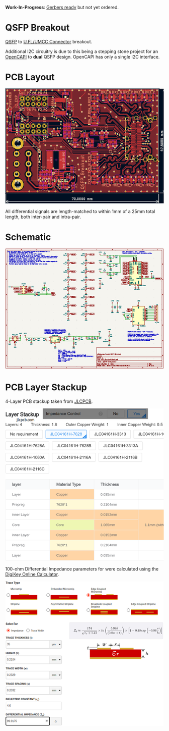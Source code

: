**Work-In-Progress**: [Gerbers ready](https://github.com/mwrnd/QSFP_Breakout/releases/tag/v0.1-alpha) but not yet ordered.


# QSFP Breakout

[QSFP](https://en.wikipedia.org/wiki/Small_Form-factor_Pluggable#QSFP) to [U.FL/UMCC Connector](https://en.wikipedia.org/wiki/Hirose_U.FL) breakout.

Additional I2C circuitry is due to this being a stepping stone project for an [OpenCAPI](https://files.openpower.foundation/s/xSQPe6ypoakKQdq/download/25Gbps-spec-20171108.pdf) to **dual** QSFP design. OpenCAPI has only a single I2C interface.


# PCB Layout

![QSFP Breakout PCB Layout](img/QSFP_Breakout_PCB_Layout.png)

All differential signals are length-matched to within 1mm of a 25mm total length, both inter-pair and intra-pair.


# Schematic

![QSFP Breakout Schematic](img/QSFP_Breakout_Schematic.png)


# PCB Layer Stackup

4-Layer PCB stackup taken from [JLCPCB](https://jlcpcb.com/capabilities/pcb-capabilities).

![PCB Layer Stackup](img/Layer_Stackup.png)

100-ohm Differential Impedance parameters for were calculated using the [DigiKey Online Calculator](https://www.digikey.com/en/resources/conversion-calculators/conversion-calculator-pcb-trace-impedance).

![PCB Differential Impedance Calculation](img/PCB_Impedance_100ohm_0.2329mm_0.2032mm_on_0.21mm_7628.png)


